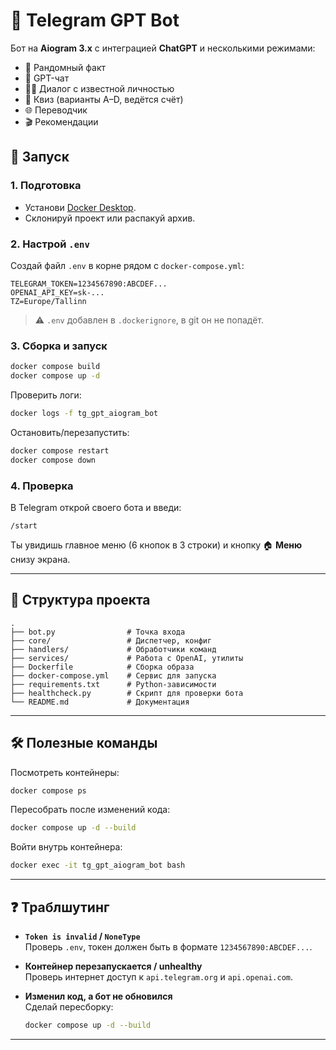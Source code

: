 # 🤖 Telegram GPT Bot

Бот на **Aiogram 3.x** с интеграцией **ChatGPT** и несколькими режимами:

- 🎲 Рандомный факт
- 💬 GPT-чат
- 🧑‍🎓 Диалог с известной личностью
- 📝 Квиз (варианты A–D, ведётся счёт)
- 🌐 Переводчик
- 🎬 Рекомендации

## 🚀 Запуск

### 1. Подготовка
- Установи [Docker Desktop](https://www.docker.com/products/docker-desktop/).
- Склонируй проект или распакуй архив.

### 2. Настрой `.env`

Создай файл `.env` в корне рядом с `docker-compose.yml`:

```env
TELEGRAM_TOKEN=1234567890:ABCDEF...
OPENAI_API_KEY=sk-...
TZ=Europe/Tallinn
```

> ⚠️ `.env` добавлен в `.dockerignore`, в git он не попадёт.

### 3. Сборка и запуск

```bash
docker compose build
docker compose up -d
```

Проверить логи:
```bash
docker logs -f tg_gpt_aiogram_bot
```

Остановить/перезапустить:
```bash
docker compose restart
docker compose down
```

### 4. Проверка

В Telegram открой своего бота и введи:
```
/start
```

Ты увидишь главное меню (6 кнопок в 3 строки) и кнопку 🏠 **Меню** снизу экрана.

---

## 📂 Структура проекта

```
.
├── bot.py                # Точка входа
├── core/                 # Диспетчер, конфиг
├── handlers/             # Обработчики команд
├── services/             # Работа с OpenAI, утилиты
├── Dockerfile            # Сборка образа
├── docker-compose.yml    # Сервис для запуска
├── requirements.txt      # Python-зависимости
├── healthcheck.py        # Скрипт для проверки бота
└── README.md             # Документация
```

---

## 🛠 Полезные команды

Посмотреть контейнеры:
```bash
docker compose ps
```

Пересобрать после изменений кода:
```bash
docker compose up -d --build
```

Войти внутрь контейнера:
```bash
docker exec -it tg_gpt_aiogram_bot bash
```

---

## ❓ Траблшутинг

- **`Token is invalid` / `NoneType`**  
  Проверь `.env`, токен должен быть в формате `1234567890:ABCDEF...`.

- **Контейнер перезапускается / unhealthy**  
  Проверь интернет доступ к `api.telegram.org` и `api.openai.com`.

- **Изменил код, а бот не обновился**  
  Сделай пересборку:
  ```bash
  docker compose up -d --build
  ```

---

